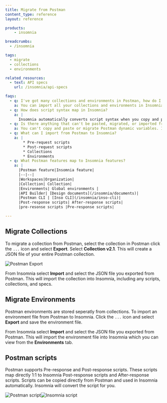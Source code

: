 ```yaml
---
title: Migrate from Postman
content_type: reference
layout: reference

products:
    - insomnia

breadcrumbs:
  - /insomnia

tags:
  - migrate
  - collections
  - environments

related_resources:
  - text: API specs
    url: /insomnia/api-specs

faqs:
  - q: I've got many collections and environments in Postman, how do I migrate them?
    a: You can import all your collections and environments in Insomnia by navigating to the Postman settings and doing a data dump of all your collections and environments. Once you download the data, you can upload each environment and collection to Insomnia like normal.
  - q: How does script syntax map in Insomnia?
    a: |
      Insomnia automatically converts script syntax when you copy and paste it from Postman or import files with Postman scripts.
  - q: Is there anything that can't be pasted, migrated, or imported from Postman to Insomnia?
    a: You can't copy and paste or migrate Postman dynamic variables. Insomnia doesn't convert them to Insomnia dynamic variables automatically.
  - q: What can I import from Postman to Insomnia?
    a: |
        * Pre-request scripts
        * Post-request scripts
        * Collections
        * Environments
  - q: What Postman features map to Insomnia features?
    a: | 
      |Postman feature|Insomnia feature|
      |--|--|
      |Workspaces|Organization|
      |Collection| Collection|
      |Environments| Global environments |
      |API Builder| [Design documents](/insomnia/documents)|
      |Postman CLI | [Inso CLI](/insomnia/inso-cli)|
      |Post-response scripts| After-response scripts|
      |pre-resonse scripts |Pre-response scripts|

---
```



## Migrate Collections

To migrate a collection from Postman, select the collection in Postman click the `...` icon and select **Export**. Select **Collection v2.1**. This will create a JSON file of your entire Postman collection. 

![Postman Export](/assets/images/insomnia/postman-export.png)

From Insomnia select **Import** and select the JSON file you exported from Postman. This will import the collection into Insomnia, including any scripts, collections, and specs.

## Migrate Environments

Postman environments are stored seperatly from collections. To import an environment file from Postman to Insomnia. 
Click the `...` icon and select **Export** and save the environment file.

From Insomnia select **Import** and select the JSON file you exported from Postman. This will import the environment file into Insomnia which you can view from the **Environments** tab. 


## Postman scripts

Postman supports Pre-response and Post-response scripts. These scripts map directly 1:1 to Insomnia Post-response scripts and After-response scripts. Scripts can be copied directly from Postman and used in Insomnia automatically. Insomnia will convert the script for you. 

<div style="display: flex;">
    <div>
        <img src="/assets/images/insomnia/postman-scripts.png" alt="Postman script" />
    </div>
    <div>
        <img src="/assets/images/insomnia/insomnia-scripts.png" alt="Insomnia script" />
    </div>
</div>

